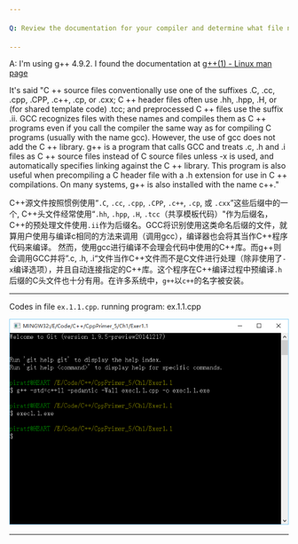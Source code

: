 ```yaml
---

Q: Review the documentation for your compiler and determine what file naming convention it uses. Compile and run the main program form page2.

---
```


A: I'm using g++ 4.9.2. I found the documentation at [g++(1) - Linux man page][g++(1) - Linux man page]

It's said "C ++ source files conventionally use one of the suffixes .C, .cc, .cpp, .CPP, .c++, .cp, or .cxx; C ++ header files often use .hh, .hpp, .H, or (for shared template code) .tcc; and preprocessed C ++ files use the suffix .ii. GCC recognizes files with these names and compiles them as C ++ programs even if you call the compiler the same way as for compiling C programs (usually with the name gcc).
However, the use of gcc does not add the C ++ library. g++ is a program that calls GCC and treats .c, .h and .i files as C ++ source files instead of C source files unless -x is used, and automatically specifies linking against the C ++ library. This program is also useful when precompiling a C header file with a .h extension for use in C ++ compilations. On many systems, g++ is also installed with the name c++."

C++源文件按照惯例使用“`.C`, `.cc`, `.cpp`, `.CPP`, `.c++`, `.cp`, 或 `.cxx`”这些后缀中的一个, C++头文件经常使用“`.hh`, `.hpp`, `.H`, `.tcc`（共享模板代码）"作为后缀名，C++的预处理文件使用`.ii`作为后缀名。GCC将识别使用这类命名后缀的文件，就算用户使用与编译c相同的方法来调用（调用gcc），编译器也会将其当作C++程序代码来编译。
然而，使用gcc进行编译不会理会代码中使用的C++库。而g++则会调用GCC并将”.c, .h, .i“文件当作C++文件而不是C文件进行处理（除非使用了`-x`编译选项），并且自动连接指定的C++库。这个程序在C++编译过程中预编译`.h`后缀的C头文件也十分有用。在许多系统中，`g++`以`c++`的名字被安装。

---

Codes in file `ex.1.1.cpp`.
running program: ex.1.1.cpp

![编译和运行][编译和运行]

---


[g++(1) - Linux man page]: http://linux.die.net/man/1/g++
[编译和运行]:./exec1.1.png